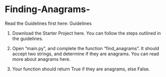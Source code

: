 # Finding-Anagrams-
Read the Guidelines first here: Guidelines
 

1.  Download the Starter Project here. You can follow the steps outlined in the guidelines.

2.  Open “main.py”, and complete the function “find_anagrams”. It should accept two strings, and determine if they are anagrams. You can read more about anagrams here.

3.  Your function should return True  if they are anagrams, else  False.
